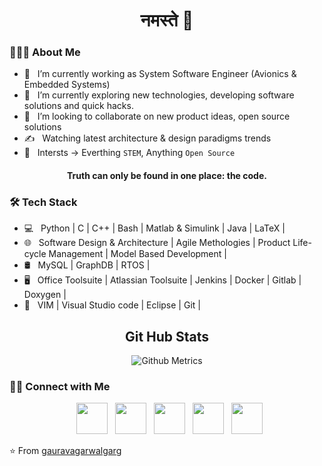<h1 align="center"> नमस्ते 🙏 </h1>
<!--
**gauravagarwalgarg/gauravagarwalgarg** is a ✨ _special_ ✨ repository because its `README.md` (this file) appears on your GitHub profile.
Here are some ideas to get you started:
-->

<h3> 👨🏻‍💻 About Me </h3>

- 💼 &nbsp; I’m currently working as System Software Engineer (Avionics & Embedded Systems)
- 🔭 &nbsp; I’m currently exploring new technologies, developing software solutions and quick hacks.
- 👯 &nbsp; I’m looking to collaborate on new product ideas, open source solutions
- ✍️  &nbsp; Watching latest architecture & design paradigms trends
- 🌱 &nbsp; Intersts -> Everthing `STEM`, Anything `Open Source`

<h4 align="center">Truth can only be found in one place: the code.</h4>

<h3>🛠 Tech Stack</h3>

- 💻 &nbsp; Python | C | C++ | Bash | Matlab & Simulink | Java | LaTeX |
- 🌐 &nbsp; Software Design & Architecture | Agile Methologies | Product Life-cycle Management | Model Based Development |
- 🛢 &nbsp; MySQL | GraphDB | RTOS |
- 🖥 &nbsp; Office Toolsuite | Atlassian Toolsuite | Jenkins | Docker | Gitlab | Doxygen |
- 🔧 &nbsp; VIM | Visual Studio code | Eclipse | Git |

<center>
<h2 align="center">Git Hub Stats</h2>
<!--
  <p align="center"><img src="https://github-readme-stats.vercel.app/api?username=gauravagarwalgarg&count_private=true&show_icons=true&bg_color=#000&theme=cobalt"></p>
<br>
<p align="center"><img align="center" src="https://github-readme-streak-stats.herokuapp.com/?user=gauravagarwalgarg&theme=dark&hide_border=true"/></p>
<br>
  -->
<p align="center"><img src="https://metrics.lecoq.io/gauravagarwalgarg" alt="Github Metrics"></p>

</center>

<h3> 🤝🏻 Connect with Me </h3>

<p align="center">
&nbsp; <a href="https://stackoverflow.com/users/6194954/gaurav-agarwal-garg" target="_blank" rel="noopener noreferrer"><img src="https://img.icons8.com/color/96/000000/stackoverflow.png" width="50" /></a>
&nbsp; <a href="https://www.linkedin.com/in/gauravagarwalgarg/" target="_blank" rel="noopener noreferrer"><img src="https://img.icons8.com/plasticine/100/000000/linkedin.png" width="50" /></a>
&nbsp; <a href="mailto:gauravagarwalgarg@gmail.com" target="_blank" rel="noopener noreferrer"><img src="https://img.icons8.com/plasticine/100/000000/gmail.png"  width="50" /></a>
&nbsp; <a href="https://twitter.com/gauravaggarg" target="_blank" rel="noopener noreferrer"><img src="https://img.icons8.com/plasticine/100/000000/twitter.png" width="50" /></a>
&nbsp; <a href="https://www.instagram.com/gauravagarwalgarg/" target="_blank" rel="noopener noreferrer"><img src="https://img.icons8.com/plasticine/100/000000/instagram-new.png" width="50" /></a>
</p>

⭐️ From [gauravagarwalgarg](https://github.com/gauravagarwalgarg)
